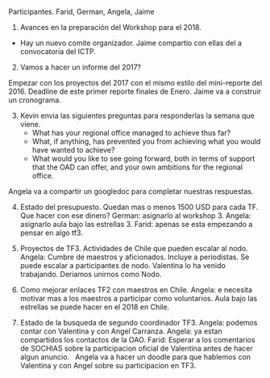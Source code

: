 Participantes. Farid, German, Angela, Jaime

1. Avances en la preparación del Workshop para el 2018.

- Hay un nuevo comite organizador. Jaime compartio con ellas del a convocatoria del ICTP.
 
2. Vamos a hacer un informe del 2017? 

Empezar con los proyectos del 2017 con el mismo estilo del mini-reporte del 2016.
Deadline de este primer reporte finales de Enero. Jaime va a construir un cronograma.

3. Kevin envia las siguientes preguntas para responderlas la semana que viene.
   * What has your regional office managed to achieve thus far?
   * What, if anything, has prevented you from achieving what you would have wanted to achieve?
   * What would you like to see going forward, both in terms of support that the OAD can offer, and your own ambitions for the regional office.
   
  Angela va a compartir un googledoc para completar nuestras respuestas.

4. Estado del presupuesto.
  Quedan mas o menos 1500 USD para cada TF. Que hacer con ese dinero?
  German: asignarlo al workshop 3.
  Angela: asignarlo aula bajo las estrellas 3.
  Farid: apenas se esta empezando a pensar en algo tf3.
  
5. Proyectos de TF3. Actividades de Chile que pueden escalar al nodo.
   Angela: Cumbre de maestros y aficionados. Incluye a periodistas. 
     Se puede escalar a participantes de nodo. Valentina lo ha venido trabajando.
     Deriamos unirnos como Nodo.
   
6. Como mejorar enlaces TF2 con maestros en Chile. 
   Angela: e necesita motivar mas a los maestros a participar como voluntarios.
   Aula bajo las estrellas se puede hacer en el 2018 en Chile.
   
7. Estado de la busqueda de segundo coordinador TF3.
   Angela: podemos contar con Valentina y con Angel Carranza.
   Angela: ya estan compartidos los contactos de la OAO.
   Farid: Esperar a los comentarios de SOCHIAS sobre la participacion oficial de Valentina
   antes de hacer algun anuncio.
   Angela va a hacer un doodle para que hablemos con Valentina y con Angel sobre su participacion
   en TF3.
   


